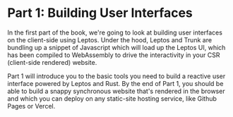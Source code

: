 # Part 1: Building User Interfaces

In the first part of the book, we're going to look at building user interfaces on the client-side using Leptos. Under the hood, Leptos and Trunk are bundling up a snippet of Javascript which will load up the Leptos UI, which has been compiled to WebAssembly to drive the interactivity in your CSR (client-side rendered) website.

Part 1 will introduce you to the basic tools you need to build a reactive user interface powered by Leptos and Rust. By the end of Part 1, you should be able to
build a snappy synchronous website that's rendered in the browser and which you can deploy on any static-site hosting service, like Github Pages or Vercel.